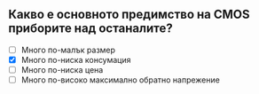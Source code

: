 ## Какво е основното предимство на CMOS приборите над останалите?

<!-- Верният отговор е отбелязан с [X] -->

- [ ] Много по-малък размер
- [X] Много по-ниска консумация
- [ ] Много по-ниска цена
- [ ] Много по-високо максимално обратно напрежение
